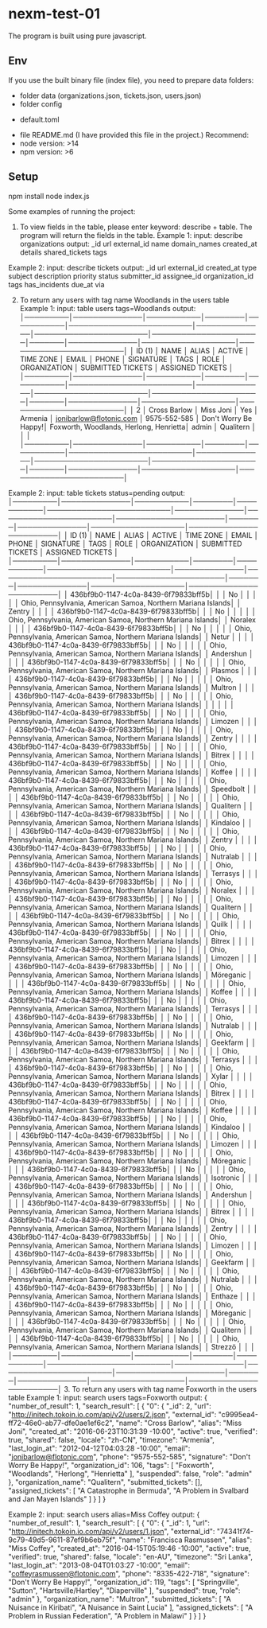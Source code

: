 # nexm-test-01
The program is built using pure javascript.

## Env
If you use the built binary file (index file), you need to prepare data folders:
- folder data
(organizations.json, tickets.json, users.json)
- folder config
+ default.toml
- file README.md (I have provided this file in the project.)
Recommend:
- node version: >14
- npm version: >6

## Setup
npm install
node index.js

Some examples of running the project:
1. To view fields in the table, please enter keyword: describe + table. The program will return the fields in the table.
Example 1:
input: describe organizations
output:
_id
url
external_id
name
domain_names
created_at
details
shared_tickets
tags

Example 2:
input: describe tickets
output:
_id
url
external_id
created_at
type
subject
description
priority
status
submitter_id
assignee_id
organization_id
tags
has_incidents
due_at
via

2. To return any users with tag name Woodlands in the users table
Example 1:
input: table users tags=Woodlands
output: 
│─────────│──────────────│───────────│────────│───────────│─────────────────────────│──────────────│───────────────────────│──────────────────────│───────│──────────────│───────────────────│────────────────────────│
│ ID (1)  │     NAME     │   ALIAS   │ ACTIVE │ TIME ZONE │          EMAIL          │    PHONE     │       SIGNATURE       │         TAGS         │ ROLE  │ ORGANIZATION │ SUBMITTED TICKETS │    ASSIGNED TICKETS    │
│─────────│──────────────│───────────│────────│───────────│─────────────────────────│──────────────│───────────────────────│──────────────────────│───────│──────────────│───────────────────│────────────────────────│
│ 2        │ Cross Barlow  │ Miss Joni  │ Yes    │ Armenia   │ jonibarlow@flotonic.com  │ 9575-552-585  │ Don't Worry Be Happy!│ Foxworth, Woodlands, Herlong, Henrietta│ admin  │ Qualitern     │                    │                         │
│─────────│──────────────│───────────│────────│───────────│─────────────────────────│──────────────│───────────────────────│──────────────────────│───────│──────────────│───────────────────│────────────────────────│

Example 2:
input: table tickets status=pending
output:
│─────────│──────────────│───────────│────────│───────────│─────────────────────────│──────────────│───────────────────────│──────────────────────│───────│──────────────│───────────────────│────────────────────────│
│ ID (1)  │     NAME     │   ALIAS   │ ACTIVE │ TIME ZONE │          EMAIL          │    PHONE     │       SIGNATURE       │         TAGS         │ ROLE  │ ORGANIZATION │ SUBMITTED TICKETS │    ASSIGNED TICKETS    │
│─────────│──────────────│───────────│────────│───────────│─────────────────────────│──────────────│───────────────────────│──────────────────────│───────│──────────────│───────────────────│────────────────────────│
│ 436bf9b0-1147-4c0a-8439-6f79833bff5b│               │            │ No     │           │                          │               │                      │ Ohio, Pennsylvania, American Samoa, Northern Mariana Islands│        │ Zentry        │                    │                         │
│ 436bf9b0-1147-4c0a-8439-6f79833bff5b│               │            │ No     │           │                          │               │                      │ Ohio, Pennsylvania, American Samoa, Northern Mariana Islands│        │ Noralex       │                    │                         │
│ 436bf9b0-1147-4c0a-8439-6f79833bff5b│               │            │ No     │           │                          │               │                      │ Ohio, Pennsylvania, American Samoa, Northern Mariana Islands│        │ Netur         │                    │                         │
│ 436bf9b0-1147-4c0a-8439-6f79833bff5b│               │            │ No     │           │                          │               │                      │ Ohio, Pennsylvania, American Samoa, Northern Mariana Islands│        │ Andershun     │                    │                         │
│ 436bf9b0-1147-4c0a-8439-6f79833bff5b│               │            │ No     │           │                          │               │                      │ Ohio, Pennsylvania, American Samoa, Northern Mariana Islands│        │ Plasmos       │                    │                         │
│ 436bf9b0-1147-4c0a-8439-6f79833bff5b│               │            │ No     │           │                          │               │                      │ Ohio, Pennsylvania, American Samoa, Northern Mariana Islands│        │ Multron       │                    │                         │
│ 436bf9b0-1147-4c0a-8439-6f79833bff5b│               │            │ No     │           │                          │               │                      │ Ohio, Pennsylvania, American Samoa, Northern Mariana Islands│        │               │                    │                         │
│ 436bf9b0-1147-4c0a-8439-6f79833bff5b│               │            │ No     │           │                          │               │                      │ Ohio, Pennsylvania, American Samoa, Northern Mariana Islands│        │ Limozen       │                    │                         │
│ 436bf9b0-1147-4c0a-8439-6f79833bff5b│               │            │ No     │           │                          │               │                      │ Ohio, Pennsylvania, American Samoa, Northern Mariana Islands│        │ Zentry        │                    │                         │
│ 436bf9b0-1147-4c0a-8439-6f79833bff5b│               │            │ No     │           │                          │               │                      │ Ohio, Pennsylvania, American Samoa, Northern Mariana Islands│        │ Bitrex        │                    │                         │
│ 436bf9b0-1147-4c0a-8439-6f79833bff5b│               │            │ No     │           │                          │               │                      │ Ohio, Pennsylvania, American Samoa, Northern Mariana Islands│        │ Koffee        │                    │                         │
│ 436bf9b0-1147-4c0a-8439-6f79833bff5b│               │            │ No     │           │                          │               │                      │ Ohio, Pennsylvania, American Samoa, Northern Mariana Islands│        │ Speedbolt     │                    │                         │
│ 436bf9b0-1147-4c0a-8439-6f79833bff5b│               │            │ No     │           │                          │               │                      │ Ohio, Pennsylvania, American Samoa, Northern Mariana Islands│        │ Qualitern     │                    │                         │
│ 436bf9b0-1147-4c0a-8439-6f79833bff5b│               │            │ No     │           │                          │               │                      │ Ohio, Pennsylvania, American Samoa, Northern Mariana Islands│        │ Kindaloo      │                    │                         │
│ 436bf9b0-1147-4c0a-8439-6f79833bff5b│               │            │ No     │           │                          │               │                      │ Ohio, Pennsylvania, American Samoa, Northern Mariana Islands│        │ Zentry        │                    │                         │
│ 436bf9b0-1147-4c0a-8439-6f79833bff5b│               │            │ No     │           │                          │               │                      │ Ohio, Pennsylvania, American Samoa, Northern Mariana Islands│        │ Nutralab      │                    │                         │
│ 436bf9b0-1147-4c0a-8439-6f79833bff5b│               │            │ No     │           │                          │               │                      │ Ohio, Pennsylvania, American Samoa, Northern Mariana Islands│        │ Terrasys      │                    │                         │
│ 436bf9b0-1147-4c0a-8439-6f79833bff5b│               │            │ No     │           │                          │               │                      │ Ohio, Pennsylvania, American Samoa, Northern Mariana Islands│        │ Noralex       │                    │                         │
│ 436bf9b0-1147-4c0a-8439-6f79833bff5b│               │            │ No     │           │                          │               │                      │ Ohio, Pennsylvania, American Samoa, Northern Mariana Islands│        │ Qualitern     │                    │                         │
│ 436bf9b0-1147-4c0a-8439-6f79833bff5b│               │            │ No     │           │                          │               │                      │ Ohio, Pennsylvania, American Samoa, Northern Mariana Islands│        │ Quilk         │                    │                         │
│ 436bf9b0-1147-4c0a-8439-6f79833bff5b│               │            │ No     │           │                          │               │                      │ Ohio, Pennsylvania, American Samoa, Northern Mariana Islands│        │ Bitrex        │                    │                         │
│ 436bf9b0-1147-4c0a-8439-6f79833bff5b│               │            │ No     │           │                          │               │                      │ Ohio, Pennsylvania, American Samoa, Northern Mariana Islands│        │ Limozen       │                    │                         │
│ 436bf9b0-1147-4c0a-8439-6f79833bff5b│               │            │ No     │           │                          │               │                      │ Ohio, Pennsylvania, American Samoa, Northern Mariana Islands│        │ Möreganic     │                    │                         │
│ 436bf9b0-1147-4c0a-8439-6f79833bff5b│               │            │ No     │           │                          │               │                      │ Ohio, Pennsylvania, American Samoa, Northern Mariana Islands│        │ Koffee        │                    │                         │
│ 436bf9b0-1147-4c0a-8439-6f79833bff5b│               │            │ No     │           │                          │               │                      │ Ohio, Pennsylvania, American Samoa, Northern Mariana Islands│        │ Terrasys      │                    │                         │
│ 436bf9b0-1147-4c0a-8439-6f79833bff5b│               │            │ No     │           │                          │               │                      │ Ohio, Pennsylvania, American Samoa, Northern Mariana Islands│        │ Nutralab      │                    │                         │
│ 436bf9b0-1147-4c0a-8439-6f79833bff5b│               │            │ No     │           │                          │               │                      │ Ohio, Pennsylvania, American Samoa, Northern Mariana Islands│        │ Geekfarm      │                    │                         │
│ 436bf9b0-1147-4c0a-8439-6f79833bff5b│               │            │ No     │           │                          │               │                      │ Ohio, Pennsylvania, American Samoa, Northern Mariana Islands│        │ Terrasys      │                    │                         │
│ 436bf9b0-1147-4c0a-8439-6f79833bff5b│               │            │ No     │           │                          │               │                      │ Ohio, Pennsylvania, American Samoa, Northern Mariana Islands│        │ Xylar         │                    │                         │
│ 436bf9b0-1147-4c0a-8439-6f79833bff5b│               │            │ No     │           │                          │               │                      │ Ohio, Pennsylvania, American Samoa, Northern Mariana Islands│        │ Bitrex        │                    │                         │
│ 436bf9b0-1147-4c0a-8439-6f79833bff5b│               │            │ No     │           │                          │               │                      │ Ohio, Pennsylvania, American Samoa, Northern Mariana Islands│        │ Koffee        │                    │                         │
│ 436bf9b0-1147-4c0a-8439-6f79833bff5b│               │            │ No     │           │                          │               │                      │ Ohio, Pennsylvania, American Samoa, Northern Mariana Islands│        │ Kindaloo      │                    │                         │
│ 436bf9b0-1147-4c0a-8439-6f79833bff5b│               │            │ No     │           │                          │               │                      │ Ohio, Pennsylvania, American Samoa, Northern Mariana Islands│        │ Limozen       │                    │                         │
│ 436bf9b0-1147-4c0a-8439-6f79833bff5b│               │            │ No     │           │                          │               │                      │ Ohio, Pennsylvania, American Samoa, Northern Mariana Islands│        │ Möreganic     │                    │                         │
│ 436bf9b0-1147-4c0a-8439-6f79833bff5b│               │            │ No     │           │                          │               │                      │ Ohio, Pennsylvania, American Samoa, Northern Mariana Islands│        │ Isotronic     │                    │                         │
│ 436bf9b0-1147-4c0a-8439-6f79833bff5b│               │            │ No     │           │                          │               │                      │ Ohio, Pennsylvania, American Samoa, Northern Mariana Islands│        │ Andershun     │                    │                         │
│ 436bf9b0-1147-4c0a-8439-6f79833bff5b│               │            │ No     │           │                          │               │                      │ Ohio, Pennsylvania, American Samoa, Northern Mariana Islands│        │ Bitrex        │                    │                         │
│ 436bf9b0-1147-4c0a-8439-6f79833bff5b│               │            │ No     │           │                          │               │                      │ Ohio, Pennsylvania, American Samoa, Northern Mariana Islands│        │ Zentry        │                    │                         │
│ 436bf9b0-1147-4c0a-8439-6f79833bff5b│               │            │ No     │           │                          │               │                      │ Ohio, Pennsylvania, American Samoa, Northern Mariana Islands│        │ Limozen       │                    │                         │
│ 436bf9b0-1147-4c0a-8439-6f79833bff5b│               │            │ No     │           │                          │               │                      │ Ohio, Pennsylvania, American Samoa, Northern Mariana Islands│        │ Geekfarm      │                    │                         │
│ 436bf9b0-1147-4c0a-8439-6f79833bff5b│               │            │ No     │           │                          │               │                      │ Ohio, Pennsylvania, American Samoa, Northern Mariana Islands│        │ Nutralab      │                    │                         │
│ 436bf9b0-1147-4c0a-8439-6f79833bff5b│               │            │ No     │           │                          │               │                      │ Ohio, Pennsylvania, American Samoa, Northern Mariana Islands│        │ Enthaze       │                    │                         │
│ 436bf9b0-1147-4c0a-8439-6f79833bff5b│               │            │ No     │           │                          │               │                      │ Ohio, Pennsylvania, American Samoa, Northern Mariana Islands│        │ Möreganic     │                    │                         │
│ 436bf9b0-1147-4c0a-8439-6f79833bff5b│               │            │ No     │           │                          │               │                      │ Ohio, Pennsylvania, American Samoa, Northern Mariana Islands│        │ Qualitern     │                    │                         │
│ 436bf9b0-1147-4c0a-8439-6f79833bff5b│               │            │ No     │           │                          │               │                      │ Ohio, Pennsylvania, American Samoa, Northern Mariana Islands│        │ Strezzö       │                    │                         │
│─────────│──────────────│───────────│────────│───────────│─────────────────────────│──────────────│───────────────────────│──────────────────────│───────│──────────────│───────────────────│────────────────────────│
3. To return any users with tag name Foxworth in the users table
Example 1:
input: search users tags=Foxworth
output:
{
  "number_of_result": 1,
  "search_result": [
    {
      "0": {
        "_id": 2,
        "url": "http://initech.tokoin.io.com/api/v2/users/2.json",
        "external_id": "c9995ea4-ff72-46e0-ab77-dfe0ae1ef6c2",
        "name": "Cross Barlow",
        "alias": "Miss Joni",
        "created_at": "2016-06-23T10:31:39 -10:00",
        "active": true,
        "verified": true,
        "shared": false,
        "locale": "zh-CN",
        "timezone": "Armenia",
        "last_login_at": "2012-04-12T04:03:28 -10:00",
        "email": "jonibarlow@flotonic.com",
        "phone": "9575-552-585",
        "signature": "Don't Worry Be Happy!",
        "organization_id": 106,
        "tags": [
          "Foxworth",
          "Woodlands",
          "Herlong",
          "Henrietta"
        ],
        "suspended": false,
        "role": "admin"
      },
      "organization_name": "Qualitern",
      "submitted_tickets": [],
      "assigned_tickets": [
        "A Catastrophe in Bermuda",
        "A Problem in Svalbard and Jan Mayen Islands"
      ]
    }
  ]
}

Example 2:
input: search users alias=Miss Coffey
output:
{
  "number_of_result": 1,
  "search_result": [
    {
      "0": {
        "_id": 1,
        "url": "http://initech.tokoin.io.com/api/v2/users/1.json",
        "external_id": "74341f74-9c79-49d5-9611-87ef9b6eb75f",
        "name": "Francisca Rasmussen",
        "alias": "Miss Coffey",
        "created_at": "2016-04-15T05:19:46 -10:00",
        "active": true,
        "verified": true,
        "shared": false,
        "locale": "en-AU",
        "timezone": "Sri Lanka",
        "last_login_at": "2013-08-04T01:03:27 -10:00",
        "email": "coffeyrasmussen@flotonic.com",
        "phone": "8335-422-718",
        "signature": "Don't Worry Be Happy!",
        "organization_id": 119,
        "tags": [
          "Springville",
          "Sutton",
          "Hartsville/Hartley",
          "Diaperville"
        ],
        "suspended": true,
        "role": "admin"
      },
      "organization_name": "Multron",
      "submitted_tickets": [
        "A Nuisance in Kiribati",
        "A Nuisance in Saint Lucia"
      ],
      "assigned_tickets": [
        "A Problem in Russian Federation",
        "A Problem in Malawi"
      ]
    }
  ]
}